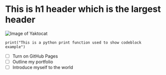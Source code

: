 # This is h1 header which is the largest header
![Image of Yaktocat](https://octodex.github.com/images/yaktocat.png)

```
print("This is a python print function used to show codeblock example")
```

- [ ] Turn on GitHub Pages
- [ ] Outline my portfolio
- [ ] Introduce myself to the world

